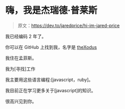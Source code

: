 # 嗨，我是杰瑞德·普莱斯

> 原文：<https://dev.to/jaredprice/hi-im-jared-price>

我已经编码 2 年了。

你可以在 GitHub 上找到我，名字是 [theXodus](https://github.com/theXodus)

我住在孟菲斯。

我为[寻找]工作

我主要用这些语言编程:[javascript，ruby]。

我目前正在学习更多关于[javascript]的知识。

很高兴见到你。